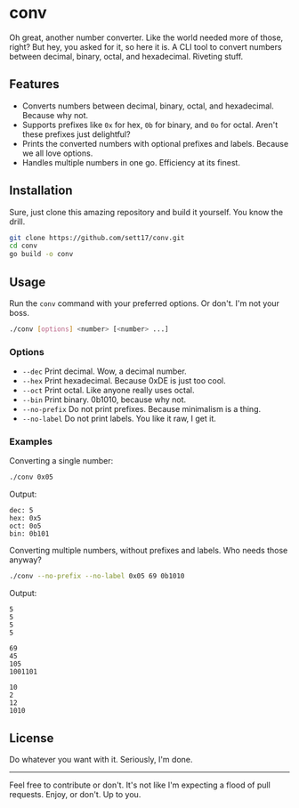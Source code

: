 # conv

Oh great, another number converter. Like the world needed more of those, right? But hey, you asked for it, so here it is. A CLI tool to convert numbers between decimal, binary, octal, and hexadecimal. Riveting stuff.

## Features

- Converts numbers between decimal, binary, octal, and hexadecimal. Because why not.
- Supports prefixes like `0x` for hex, `0b` for binary, and `0o` for octal. Aren't these prefixes just delightful?
- Prints the converted numbers with optional prefixes and labels. Because we all love options.
- Handles multiple numbers in one go. Efficiency at its finest.

## Installation

Sure, just clone this amazing repository and build it yourself. You know the drill.

```sh
git clone https://github.com/sett17/conv.git
cd conv
go build -o conv
```

## Usage

Run the `conv` command with your preferred options. Or don't. I'm not your boss.

```sh
./conv [options] <number> [<number> ...]
```

### Options

- `--dec` Print decimal. Wow, a decimal number.
- `--hex` Print hexadecimal. Because 0xDE is just too cool.
- `--oct` Print octal. Like anyone really uses octal.
- `--bin` Print binary. 0b1010, because why not.
- `--no-prefix` Do not print prefixes. Because minimalism is a thing.
- `--no-label` Do not print labels. You like it raw, I get it.

### Examples

Converting a single number:

```sh
./conv 0x05
```

Output:

```
dec: 5
hex: 0x5
oct: 0o5
bin: 0b101
```

Converting multiple numbers, without prefixes and labels. Who needs those anyway?

```sh
./conv --no-prefix --no-label 0x05 69 0b1010
```

Output:

```
5
5
5
5

69
45
105
1001101

10
2
12
1010
```

## License

Do whatever you want with it. Seriously, I'm done. 

---

Feel free to contribute or don't. It's not like I'm expecting a flood of pull requests. Enjoy, or don't. Up to you.

